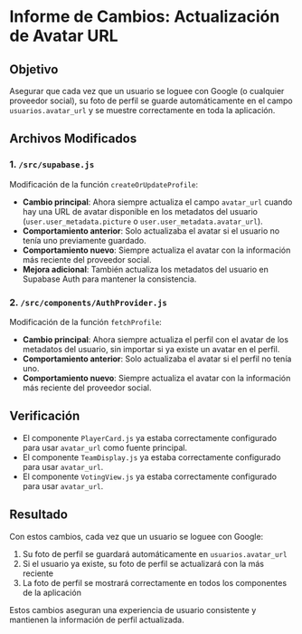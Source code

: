 # Informe de Cambios: Actualización de Avatar URL

## Objetivo
Asegurar que cada vez que un usuario se loguee con Google (o cualquier proveedor social), su foto de perfil se guarde automáticamente en el campo `usuarios.avatar_url` y se muestre correctamente en toda la aplicación.

## Archivos Modificados

### 1. `/src/supabase.js`
Modificación de la función `createOrUpdateProfile`:

- **Cambio principal**: Ahora siempre actualiza el campo `avatar_url` cuando hay una URL de avatar disponible en los metadatos del usuario (`user.user_metadata.picture` o `user.user_metadata.avatar_url`).
- **Comportamiento anterior**: Solo actualizaba el avatar si el usuario no tenía uno previamente guardado.
- **Comportamiento nuevo**: Siempre actualiza el avatar con la información más reciente del proveedor social.
- **Mejora adicional**: También actualiza los metadatos del usuario en Supabase Auth para mantener la consistencia.

### 2. `/src/components/AuthProvider.js`
Modificación de la función `fetchProfile`:

- **Cambio principal**: Ahora siempre actualiza el perfil con el avatar de los metadatos del usuario, sin importar si ya existe un avatar en el perfil.
- **Comportamiento anterior**: Solo actualizaba el avatar si el perfil no tenía uno.
- **Comportamiento nuevo**: Siempre actualiza el avatar con la información más reciente del proveedor social.

## Verificación
- El componente `PlayerCard.js` ya estaba correctamente configurado para usar `avatar_url` como fuente principal.
- El componente `TeamDisplay.js` ya estaba correctamente configurado para usar `avatar_url`.
- El componente `VotingView.js` ya estaba correctamente configurado para usar `avatar_url`.

## Resultado
Con estos cambios, cada vez que un usuario se loguee con Google:
1. Su foto de perfil se guardará automáticamente en `usuarios.avatar_url`
2. Si el usuario ya existe, su foto de perfil se actualizará con la más reciente
3. La foto de perfil se mostrará correctamente en todos los componentes de la aplicación

Estos cambios aseguran una experiencia de usuario consistente y mantienen la información de perfil actualizada.